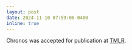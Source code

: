 ```yaml
---
layout: post
date: 2024-11-10 07:59:00-0400
inline: true
---
```


Chronos was accepted for publication at [TMLR](https://openreview.net/forum?id=gerNCVqqtR). 
